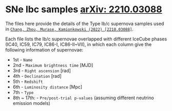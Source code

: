 # SNe Ibc samples [arXiv: 2210.03088](https://arxiv.org/abs/2210.03088)

The files here provide the details of the Type Ib/c supernova samples used in [`Chang, Zhou, Murase, Kamionkowski (2022) [2210.03088]`](https://arxiv.org/abs/2210.03088).  
  
Each file lists the Ib/c supernovae overlapped with different IceCube phases (IC40, IC59, IC79, IC86-I, IC86-II~VII), in which each column give the following information of supernovae:  
  
* 1st - `Name`  
* 2nd - `Maximum brightness time` [MJD]  
* 3rd - `Right ascension` [rad]  
* 4th - `Declination` [rad]  
* 5th - `Redshift`  
* 6th - `Luminosity distance` [Mpc] 
* 7th - `Type`  
* 8th ~ 17th: - `Pre/post-trial p-values` (assuming different neutrino emission models)
